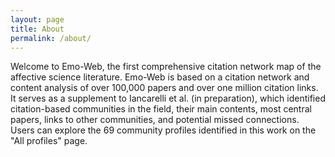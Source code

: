 ```yaml
---
layout: page
title: About
permalink: /about/
---
```


Welcome to Emo-Web, the first comprehensive citation network map of the affective science literature. Emo-Web is based on a citation network and content analysis of over 100,000 papers and over one million citation links. It serves as a supplement to Iancarelli et al. (in preparation), which identified citation-based communities in the field, their main contents, most central papers, links to other communities, and potential missed connections. Users can explore the 69 community profiles identified in this work on the "All profiles" page.
